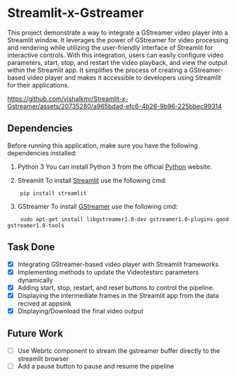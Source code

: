 # Streamlit-x-Gstreamer
This project demonstrate a way to integrate a GStreamer video player into a Streamlit window. It leverages the power of GStreamer for video processing and rendering while utilizing the user-friendly interface of Streamlit for interactive controls. With this integration, users can easily configure video parameters, start, stop, and restart the video playback, and view the output within the Streamlit app. It simplifies the process of creating a GStreamer-based video player and makes it accessible to developers using Streamlit for their applications.


https://github.com/vishalkmr/Streamlit-x-Gstreamer/assets/20735280/a965bdad-efc6-4b26-9b96-225bbec99314


 
## Dependencies
Before running this application, make sure you have the following dependencies installed:

1. Python 3
You can install Python 3 from the official [Python](https://www.python.org/downloads/) website.

2. Streamlit
To install [Streamlit](https://docs.streamlit.io/library/get-started/installation) use the following cmd:
```
    pip install streamlit
```

3. GStreamer
To install [GStreamer](https://gstreamer.freedesktop.org/documentation/installing/index.html?gi-language=c) use the following cmd:
```
    sudo apt-get install libgstreamer1.0-dev gstreamer1.0-plugins-good gstreamer1.0-tools
```

## Task Done
- [x] Integrating GStreamer-based video player with Streamlit frameworks
- [x] Implementing methods to update the Videotestsrc parameters dynamically
- [x] Adding start, stop, restart, and reset buttons to control the pipeline.
- [x] Displaying the intermediate frames in the Streamlit app from the data recived at appsink
- [x] Displaying/Download the final video output

## Future Work
- [ ] Use Webrtc component to stream the gstreamer buffer directly to the streamlit browser
- [ ] Add a pause button to pause and resume the pipeline
